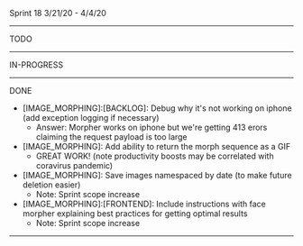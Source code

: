Sprint 18 3/21/20 - 4/4/20

	
------------------------------------
TODO


------------------------------------
IN-PROGRESS

------------------------------------
DONE
- [IMAGE_MORPHING]:[BACKLOG]: Debug why it's not working on iphone (add exception logging if necessary)
	- Answer: Morpher works on iphone but we're getting 413 erors claiming the request payload is too large
- [IMAGE_MORPHING]: Add ability to return the morph sequence as a GIF
	- GREAT WORK! (note productivity boosts may be correlated with coravirus pandemic)
- [IMAGE_MORPHING]: Save images namespaced by date (to make future deletion easier)
	- Note: Sprint scope increase
- [IMAGE_MORPHING]:[FRONTEND]: Include instructions with face morpher explaining best practices for getting optimal results
	- Note: Sprint scope increase
------------------------------------
